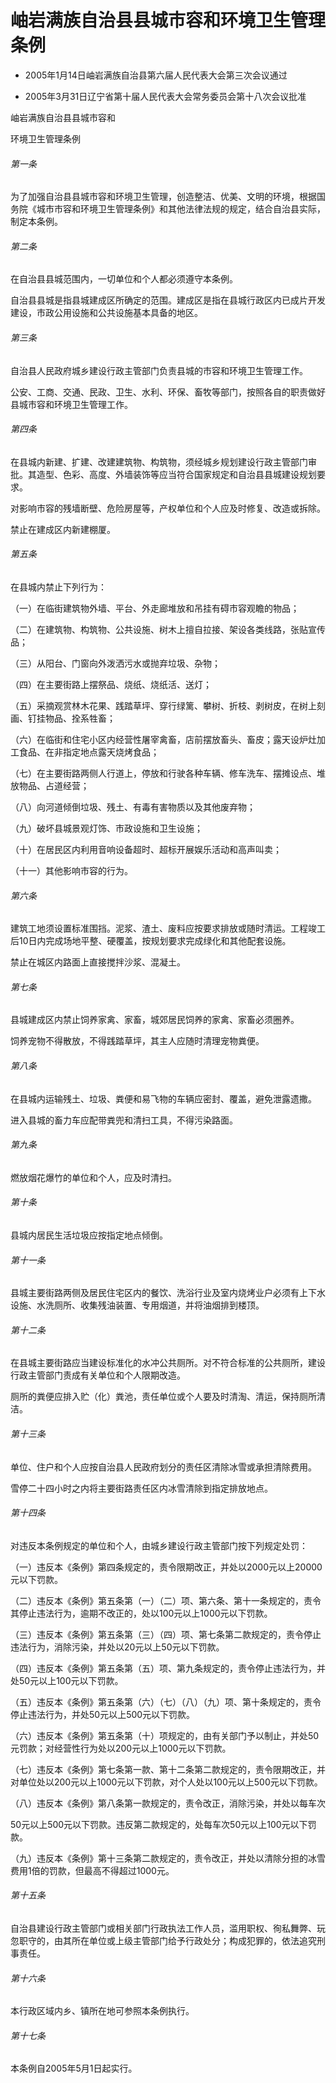 # 岫岩满族自治县县城市容和环境卫生管理条例

- 2005年1月14日岫岩满族自治县第六届人民代表大会第三次会议通过

- 2005年3月31日辽宁省第十届人民代表大会常务委员会第十八次会议批准

<!-- INFO END -->

岫岩满族自治县县城市容和

环境卫生管理条例

###### 第一条

为了加强自治县县城市容和环境卫生管理，创造整洁、优美、文明的环境，根据国务院《城市市容和环境卫生管理条例》和其他法律法规的规定，结合自治县实际，制定本条例。

###### 第二条

在自治县县城范围内，一切单位和个人都必须遵守本条例。

自治县县城是指县城建成区所确定的范围。建成区是指在县城行政区内已成片开发建设，市政公用设施和公共设施基本具备的地区。

###### 第三条

自治县人民政府城乡建设行政主管部门负责县城的市容和环境卫生管理工作。

公安、工商、交通、民政、卫生、水利、环保、畜牧等部门，按照各自的职责做好县城市容和环境卫生管理工作。

###### 第四条

在县城内新建、扩建、改建建筑物、构筑物，须经城乡规划建设行政主管部门审批。其造型、色彩、高度、外墙装饰等应当符合国家规定和自治县县城建设规划要求。

对影响市容的残墙断壁、危险房屋等，产权单位和个人应及时修复、改造或拆除。

禁止在建成区内新建棚厦。

###### 第五条

在县城内禁止下列行为：

（一）在临街建筑物外墙、平台、外走廊堆放和吊挂有碍市容观瞻的物品；

（二）在建筑物、构筑物、公共设施、树木上擅自拉接、架设各类线路，张贴宣传品；

（三）从阳台、门窗向外泼洒污水或抛弃垃圾、杂物；

（四）在主要街路上摆祭品、烧纸、烧纸活、送灯；

（五）采摘观赏林木花果、践踏草坪、穿行绿篱、攀树、折枝、剥树皮，在树上刻画、钉挂物品、拴系牲畜；

（六）在临街和住宅小区内经营性屠宰禽畜，店前摆放畜头、畜皮；露天设炉灶加工食品、在非指定地点露天烧烤食品；

（七）在主要街路两侧人行道上，停放和行驶各种车辆、修车洗车、摆摊设点、堆放物品、占道经营；

（八）向河道倾倒垃圾、残土、有毒有害物质以及其他废弃物；

（九）破坏县城景观灯饰、市政设施和卫生设施；

（十）在居民区内利用音响设备超时、超标开展娱乐活动和高声叫卖；

（十一）其他影响市容的行为。

###### 第六条

建筑工地须设置标准围挡。泥浆、渣土、废料应按要求排放或随时清运。工程竣工后10日内完成场地平整、硬覆盖，按规划要求完成绿化和其他配套设施。

禁止在城区内路面上直接搅拌沙浆、混凝土。

###### 第七条

县城建成区内禁止饲养家禽、家畜，城郊居民饲养的家禽、家畜必须圈养。

饲养宠物不得散放，不得践踏草坪，其主人应随时清理宠物粪便。

###### 第八条

在县城内运输残土、垃圾、粪便和易飞物的车辆应密封、覆盖，避免泄露遗撒。

进入县城的畜力车应配带粪兜和清扫工具，不得污染路面。

###### 第九条

燃放烟花爆竹的单位和个人，应及时清扫。

###### 第十条

县城内居民生活垃圾应按指定地点倾倒。

###### 第十一条

县城主要街路两侧及居民住宅区内的餐饮、洗浴行业及室内烧烤业户必须有上下水设施、水洗厕所、收集残油装置、专用烟道，并将油烟排到楼顶。

###### 第十二条

在县城主要街路应当建设标准化的水冲公共厕所。对不符合标准的公共厕所，建设行政主管部门责成有关单位和个人限期改造。

厕所的粪便应排入贮（化）粪池，责任单位或个人要及时清淘、清运，保持厕所清洁。

###### 第十三条

单位、住户和个人应按自治县人民政府划分的责任区清除冰雪或承担清除费用。

雪停二十四小时之内将主要街路责任区内冰雪清除到指定排放地点。

###### 第十四条

对违反本条例规定的单位和个人，由城乡建设行政主管部门按下列规定处罚：

（一）违反本《条例》第四条规定的，责令限期改正，并处以2000元以上20000元以下罚款。

（二）违反本《条例》第五条第（一）（二）项、第六条、第十一条规定的，责令其停止违法行为，逾期不改正的，处以100元以上1000元以下罚款。

（三）违反本《条例》第五条第（三）（四）项、第七条第二款规定的，责令停止违法行为，消除污染，并处以20元以上50元以下罚款。

（四）违反本《条例》第五条第（五）项、第九条规定的，责令停止违法行为，并处50元以上100元以下罚款。

（五）违反本《条例》第五条第（六）（七）（八）（九）项、第十条规定的，责令停止违法行为，并处50元以上500元以下罚款。

（六）违反本《条例》第五条第（十）项规定的，由有关部门予以制止，并处50元罚款；对经营性行为处以200元以上1000元以下罚款。

（七）违反本《条例》第七条第一款、第十二条第二款规定的，责令限期改正，并对单位处以200元以上1000元以下罚款，对个人处以100元以上500元以下罚款。

（八）违反本《条例》第八条第一款规定的，责令改正，消除污染，并处以每车次

50元以上500元以下罚款。违反第二款规定的，处每车次50元以上100元以下罚款。

（九）违反本《条例》第十三条第二款规定的，责令改正，并处以清除分担的冰雪费用1倍的罚款，但最高不得超过1000元。

###### 第十五条

自治县建设行政主管部门或相关部门行政执法工作人员，滥用职权、徇私舞弊、玩忽职守的，由其所在单位或上级主管部门给予行政处分；构成犯罪的，依法追究刑事责任。

###### 第十六条

本行政区域内乡、镇所在地可参照本条例执行。

###### 第十七条

本条例自2005年5月1日起实行。
